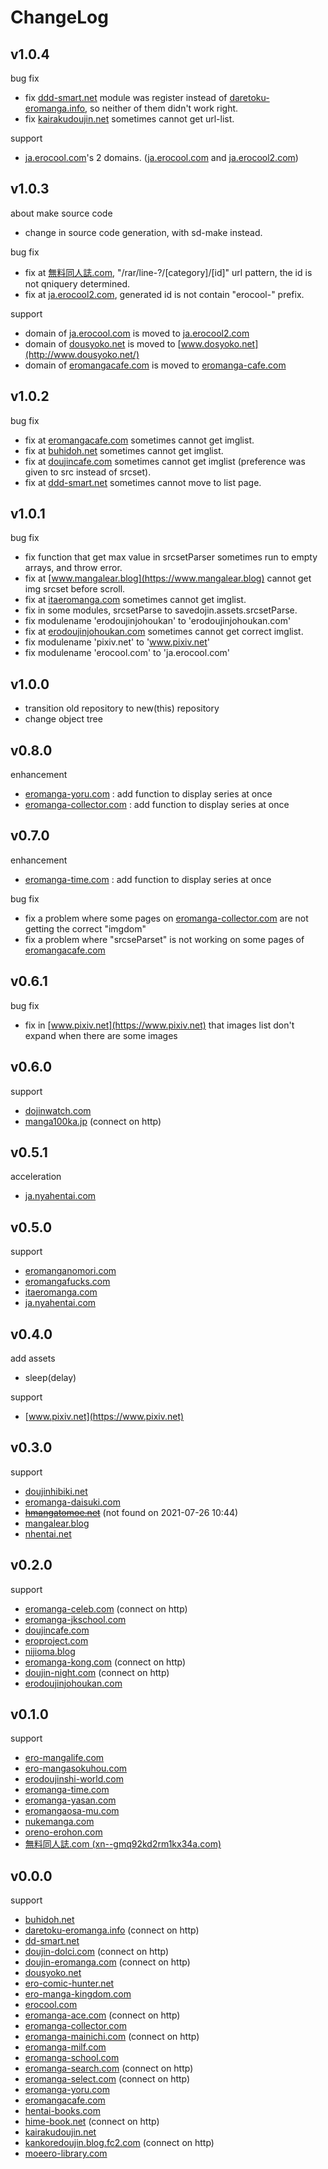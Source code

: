 # ChangeLog

## v1.0.4
bug fix
- fix [ddd-smart.net](https://ddd-smart.net) module was register instead of [daretoku-eromanga.info](daretoku-eromanga.info), so neither of them didn't work right.
- fix [kairakudoujin.net](http://kairakudoujin.net/) sometimes cannot get url-list.

support
- [ja.erocool.com](https://ja.erocool.com/)'s 2 domains. ([ja.erocool.com](https://ja.erocool.com/) and [ja.erocool2.com](https://ja.erocool2.com/))

## v1.0.3
about make source code
- change in source code generation, with sd-make instead.

bug fix
- fix at [無料同人誌.com](https://xn--gmq92kd2rm1kx34a.com/), "/rar/line-?/\[category]/\[id]" url pattern, the id is not qniquery determined.
- fix at [ja.erocool2.com](https://ja.erocool2.com/), generated id is not contain "erocool-" prefix.

support
- domain of [ja.erocool.com](https://ja.erocool2.com/) is moved to [ja.erocool2.com](https://ja.erocool2.com/)
- domain of [dousyoko.net](http://www.dousyoko.net/) is moved to [www.dosyoko.net](http://www.dousyoko.net/)
- domain of [eromangacafe.com](https://eromanga-cafe.com/) is moved to [eromanga-cafe.com](https://eromanga-cafe.com/)

## v1.0.2
bug fix
- fix at [eromangacafe.com](https://eromangacafe.com) sometimes cannot get imglist.
- fix at [buhidoh.net](https://buhidoh.net) sometimes cannot get imglist.
- fix at [doujincafe.com](https://doujincafe.com) sometimes cannot get imglist (preference was given to src instead of srcset).
- fix at [ddd-smart.net](https://ddd-smart.net) sometimes cannot move to list page.

## v1.0.1
bug fix
- fix function that get max value in srcsetParser sometimes run to empty arrays, and throw error.
- fix at [www.mangalear.blog](https://www.mangalear.blog) cannot get img srcset before scroll.
- fix at [itaeromanga.com](https://itaeromanga.com) sometimes cannot get imglist.
- fix in some modules, srcsetParse to savedojin.assets.srcsetParse.
- fix modulename 'erodoujinjohoukan' to 'erodoujinjohoukan.com'
- fix at [erodoujinjohoukan.com](https://erodoujinjohoukan.com/) sometimes cannot get correct imglist.
- fix modulename 'pixiv.net' to 'www.pixiv.net'
- fix modulename 'erocool.com' to 'ja.erocool.com'

## v1.0.0
- transition old repository to new(this) repository
- change object tree

## v0.8.0
enhancement
- [eromanga-yoru.com](https://eromanga-yoru.com) : add function to display series at once
- [eromanga-collector.com](https://eromanga-collector.com) : add function to display series at once

## v0.7.0
enhancement
- [eromanga-time.com](https://eromanga-time.com) : add function to display series at once

bug fix
- fix a problem where some pages on [eromanga-collector.com](https://eromanga-collector.com) are not getting the correct "imgdom" 
- fix a problem where "srcseParset" is not working on some pages of [eromangacafe.com](https://eromangacafe.com)

## v0.6.1
bug fix
- fix in [www.pixiv.net](https://www.pixiv.net) that images list don't expand when there are some images

## v0.6.0
support
- [dojinwatch.com](https://dojinwatch.com)
- [manga100ka.jp](http://manga100ka.jp) (connect on http)

## v0.5.1
acceleration
- [ja.nyahentai.com](https://ja.nyahentai.com)

## v0.5.0
support
- [eromanganomori.com](https://eromanganomori.com)
- [eromangafucks.com](https://eromangafucks.com)
- [itaeromanga.com](https://itaeromanga.com)
- [ja.nyahentai.com](https://ja.nyahentai.com)

## v0.4.0
add assets
- sleep(delay)

support
- [www.pixiv.net](https://www.pixiv.net)

## v0.3.0
support
- [doujinhibiki.net](https://doujinhibiki.net)
- [eromanga-daisuki.com](https://eromanga-daisuki.com)
- ~~[hmangatomoe.net](https://hmangatomoe.net)~~ (not found on 2021-07-26 10:44)
- [mangalear.blog](https://mangalear.blog)
- [nhentai.net](https://nhentai.net)

## v0.2.0
support
- [eromanga-celeb.com](http://eromanga-celeb.com) (connect on http)
- [eromanga-jkschool.com](https://eromanga-jkschool.com)
- [doujincafe.com](https://doujincafe.com)
- [eroproject.com](https://eroproject.com)
- [nijioma.blog](https://nijioma.blog)
- [eromanga-kong.com](http://eromanga-kong.com) (connect on http)
- [doujin-night.com](http://doujin-night.com) (connect on http)
- [erodoujinjohoukan.com](https://erodoujinjohoukan.com)

## v0.1.0
support
- [ero-mangalife.com](https://ero-mangalife.com)
- [ero-mangasokuhou.com](https://ero-mangasokuhou.com)
- [erodoujinshi-world.com](https://erodoujinshi-world.com)
- [eromanga-time.com](https://eromanga-time.com)
- [eromanga-yasan.com](https://eromanga-yasan.com)
- [eromangaosa-mu.com](https://eromangaosa-mu.com)
- [nukemanga.com](https://nukemanga.com)
- [oreno-erohon.com](https://oreno-erohon.com)
- [無料同人誌.com (xn--gmq92kd2rm1kx34a.com)](https://xn--gmq92kd2rm1kx34a.com)

## v0.0.0
support
- [buhidoh.net](https://buhidoh.net)
- [daretoku-eromanga.info](http://daretoku-eromanga.info) (connect on http)
- [dd-smart.net](https://dd-smart.net)
- [doujin-dolci.com](http://doujin-dolci.com) (connect on http)
- [doujin-eromanga.com](http://doujin-eromanga.com) (connect on http)
- [dousyoko.net](https://dousyoko.net)
- [ero-comic-hunter.net](https://ero-comic-hunter.net)
- [ero-manga-kingdom.com](https://ero-manga-kingdom.com)
- [erocool.com](https://erocool.com)
- [eromanga-ace.com](http://eromanga-ace.com) (connect on http)
- [eromanga-collector.com](https://eromanga-collector.com)
- [eromanga-mainichi.com](http://eromanga-mainichi.com) (connect on http)
- [eromanga-milf.com](https://eromanga-milf.com)
- [eromanga-school.com](https://eromanga-school.com)
- [eromanga-search.com](http://eromanga-search.com) (connect on http)
- [eromanga-select.com](http://eromanga-select.com) (connect on http)
- [eromanga-yoru.com](https://eromanga-yoru.com)
- [eromangacafe.com](https://eromangacafe.com)
- [hentai-books.com](https://hentai-books.com)
- [hime-book.net](http://hime-book.net) (connect on http)
- [kairakudoujin.net](https://kairakudoujin.net)
- [kankoredoujin.blog.fc2.com](http://kankoredoujin.blog.fc2.com) (connect on http)
- [moeero-library.com](https://moeero-library.com)
